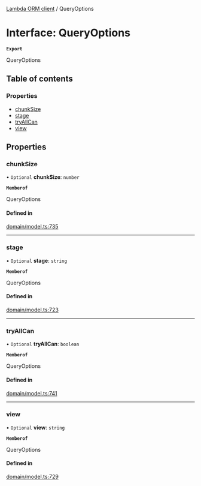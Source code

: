 [Lambda ORM client](../README.md) / QueryOptions

# Interface: QueryOptions

**`Export`**

QueryOptions

## Table of contents

### Properties

- [chunkSize](QueryOptions.md#chunksize)
- [stage](QueryOptions.md#stage)
- [tryAllCan](QueryOptions.md#tryallcan)
- [view](QueryOptions.md#view)

## Properties

### chunkSize

• `Optional` **chunkSize**: `number`

**`Memberof`**

QueryOptions

#### Defined in

[domain/model.ts:735](https://github.com/FlavioLionelRita/lambdaorm-client-node/blob/70ce19d/src/lib/domain/model.ts#L735)

___

### stage

• `Optional` **stage**: `string`

**`Memberof`**

QueryOptions

#### Defined in

[domain/model.ts:723](https://github.com/FlavioLionelRita/lambdaorm-client-node/blob/70ce19d/src/lib/domain/model.ts#L723)

___

### tryAllCan

• `Optional` **tryAllCan**: `boolean`

**`Memberof`**

QueryOptions

#### Defined in

[domain/model.ts:741](https://github.com/FlavioLionelRita/lambdaorm-client-node/blob/70ce19d/src/lib/domain/model.ts#L741)

___

### view

• `Optional` **view**: `string`

**`Memberof`**

QueryOptions

#### Defined in

[domain/model.ts:729](https://github.com/FlavioLionelRita/lambdaorm-client-node/blob/70ce19d/src/lib/domain/model.ts#L729)
